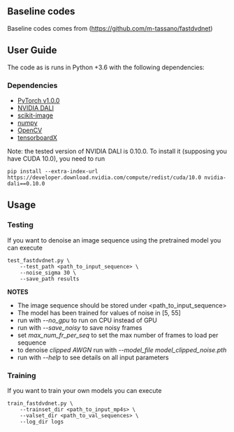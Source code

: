 ## Baseline codes
Baseline codes comes from (https://github.com/m-tassano/fastdvdnet)

## User Guide

The code as is runs in Python +3.6 with the following dependencies:

### Dependencies
* [PyTorch v1.0.0](http://pytorch.org/)
* [NVIDIA DALI](https://github.com/NVIDIA/DALI)
* [scikit-image](http://scikit-image.org/)
* [numpy](https://www.numpy.org/)
* [OpenCV](https://pypi.org/project/opencv-python/)
* [tensorboardX](https://github.com/lanpa/tensorboardX/)

Note: the tested version of NVIDIA DALI is 0.10.0. To install it (supposing you have CUDA 10.0), you need to run

```
pip install --extra-index-url https://developer.download.nvidia.com/compute/redist/cuda/10.0 nvidia-dali==0.10.0 
```

## Usage

### Testing

If you want to denoise an image sequence using the pretrained model you can execute

```
test_fastdvdnet.py \
	--test_path <path_to_input_sequence> \
	--noise_sigma 30 \
	--save_path results
```

**NOTES**
* The image sequence should be stored under <path_to_input_sequence>
* The model has been trained for values of noise in [5, 55]
* run with *--no_gpu* to run on CPU instead of GPU
* run with *--save_noisy* to save noisy frames
* set *max_num_fr_per_seq* to set the max number of frames to load per sequence
* to denoise _clipped AWGN_ run with *--model_file model_clipped_noise.pth*
* run with *--help* to see details on all input parameters

### Training

If you want to train your own models you can execute

```
train_fastdvdnet.py \
	--trainset_dir <path_to_input_mp4s> \
	--valset_dir <path_to_val_sequences> \
	--log_dir logs
```
